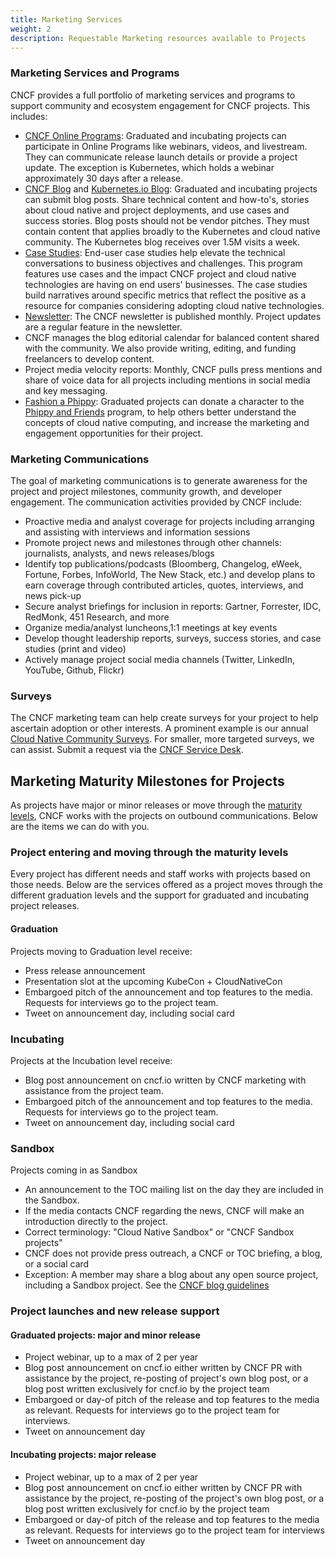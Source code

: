 ```yaml
---
title: Marketing Services
weight: 2
description: Requestable Marketing resources available to Projects
---
```



### Marketing Services and Programs

CNCF provides a full portfolio of marketing services and programs to support community and ecosystem engagement for CNCF projects. This includes:

- [CNCF Online Programs](https://github.com/cncf/foundation/blob/master/online-programs-guidelines.md): Graduated and incubating projects can participate in Online Programs like webinars, videos, and livestream. They can communicate release launch details or provide a project update. The exception is Kubernetes, which holds a webinar approximately 30 days after a release.
- [CNCF Blog](https://github.com/cncf/foundation/blob/master/blog-guidelines.md) and [Kubernetes.io Blog](https://kubernetes.io/docs/contribute/new-content/blogs-case-studies/): Graduated and incubating projects can submit blog posts. Share technical content and how-to's, stories about cloud native and project deployments, and use cases and success stories. Blog posts should not be vendor pitches. They must contain content that applies broadly to the Kubernetes and cloud native community. The Kubernetes blog receives over 1.5M visits a week.
- [Case Studies](https://github.com/cncf/foundation/blob/master/case-study-guidelines.md): End-user case studies help elevate the technical conversations to business objectives and challenges. This program features use cases and the impact CNCF project and cloud native technologies are having on end users' businesses. The case studies build narratives around specific metrics that reflect the positive as a resource for companies considering adopting cloud native technologies.
- [Newsletter](https://lists.cncf.io/g/newsletter/messages): The CNCF newsletter is published monthly. Project updates are a regular feature in the newsletter.
- CNCF manages the blog editorial calendar for balanced content shared with the community. We also provide writing, editing, and funding freelancers to develop content.
- Project media velocity reports: Monthly, CNCF pulls press mentions and share of voice data for all projects including mentions in social media and key messaging.
- [Fashion a Phippy](https://github.com/cncf/foundation/blob/main/phippy-guidelines.md): Graduated projects can donate a character to the [Phippy and Friends](https://www.cncf.io/phippy/) program, to help others better understand the concepts of cloud native computing, and increase the marketing and engagement opportunities for their project.

### Marketing Communications

The goal of marketing communications is to generate awareness for the project and project milestones, community growth, and developer engagement. The communication activities provided by CNCF include:

- Proactive media and analyst coverage for projects including arranging and assisting with interviews and information sessions
- Promote project news and milestones through other channels: journalists, analysts, and news releases/blogs
- Identify top publications/podcasts (Bloomberg, Changelog, eWeek, Fortune, Forbes, InfoWorld, The New Stack, etc.) and develop plans to earn coverage through contributed articles, quotes, interviews, and news pick-up
- Secure analyst briefings for inclusion in reports: Gartner, Forrester, IDC, RedMonk, 451 Research, and more
- Organize media/analyst luncheons,1:1 meetings at key events
- Develop thought leadership reports, surveys, success stories, and case studies (print and video)
- Actively manage project social media channels (Twitter, LinkedIn, YouTube, Github, Flickr)

### Surveys

The CNCF marketing team can help create surveys for your project to help ascertain adoption or other interests. A prominent example is our annual [Cloud Native Community Surveys](https://github.com/cncf/surveys). For smaller, more targeted surveys, we can assist. Submit a request via the [CNCF Service Desk](https://cncfservicedesk.atlassian.net/servicedesk/customer/portal/1).

## Marketing Maturity Milestones for Projects

As projects have major or minor releases or move through the [maturity levels](https://www.cncf.io/projects/), CNCF works with the projects on outbound communications. Below are the items we can do with you.

### Project entering and moving through the maturity levels

Every project has different needs and staff works with projects based on those needs. Below are the services offered as a project moves through the different graduation levels and the support for graduated and incubating project releases.

#### Graduation

Projects moving to Graduation level receive:

- Press release announcement
- Presentation slot at the upcoming KubeCon + CloudNativeCon
- Embargoed pitch of the announcement and top features to the media. Requests for interviews go to the project team.
- Tweet on announcement day, including social card

### Incubating

Projects at the Incubation level receive:

- Blog post announcement on cncf.io written by CNCF marketing with assistance from the project team.
- Embargoed pitch of the announcement and top features to the media. Requests for interviews go to the project team.
- Tweet on announcement day, including social card

### Sandbox

Projects coming in as Sandbox

- An announcement to the TOC mailing list on the day they are included in the Sandbox.
- If the media contacts CNCF regarding the news, CNCF will make an introduction directly to the project.
- Correct terminology: "Cloud Native Sandbox" or "CNCF Sandbox projects"
- CNCF does not provide press outreach, a CNCF or TOC briefing, a blog, or a social card
- Exception: A member may share a blog about any open source project, including a Sandbox project. See the [CNCF blog guidelines](https://github.com/cncf/foundation/blob/master/blog-guidelines.md)

### Project launches and new release support

#### Graduated projects: major and minor release

- Project webinar, up to a max of 2 per year
- Blog post announcement on cncf.io either written by CNCF PR with assistance by the project, re-posting of project's own blog post, or a blog post written exclusively for cncf.io by the project team
- Embargoed or day-of pitch of the release and top features to the media as relevant. Requests for interviews go to the project team for interviews.
- Tweet on announcement day

#### Incubating projects: major release

- Project webinar, up to a max of 2 per year
- Blog post announcement on cncf.io either written by CNCF PR with assistance by the project, re-posting of the project's own blog post, or a blog post written exclusively for cncf.io by the project team
- Embargoed or day-of pitch of the release and top features to the media as relevant. Requests for interviews go to the project team for interviews
- Tweet on announcement day
